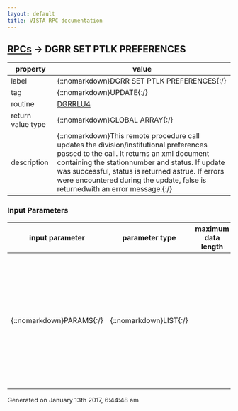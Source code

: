 ```yaml
---
layout: default
title: VISTA RPC documentation
---
```




## [RPCs](TableOfContent.md) &#8594; DGRR SET PTLK PREFERENCES 

 property | value 
--- | --- 
 label | {::nomarkdown}DGRR SET PTLK PREFERENCES{:/}
 tag | {::nomarkdown}UPDATE{:/}
 routine | [DGRRLU4](http://code.osehra.org/dox/Routine_DGRRLU4_source.html)
 return value type | {::nomarkdown}GLOBAL ARRAY{:/}
 description | {::nomarkdown}This remote procedure call updates the division/institutional preferences passed to the call. It returns an xml document containing the stationnumber and status.  If update was successful, status is returned astrue.  If errors were encountered during the update, false is returnedwith an error message.{:/}

### Input Parameters

| input parameter | parameter type | maximum data length | required | description | 
| --- | --- | --- | --- | --- | 
| {::nomarkdown}PARAMS{:/} | {::nomarkdown}LIST{:/} |  |  | {::nomarkdown}PARAMS(\stationNumber\)=station number for division/institutionPARAMS(\maxNumberPatients\)=Number between 20 and 100PARAMS(\patientsPerPage\)=Number between 5 and 20PARAMS(\patientType\)=Disabled or EnabledPARAMS(\gender\)=Disabled or EnabledPARAMS(\primaryEligibility\)=Disabled or EnabledPARAMS(\roomBed\)=Disabled or EnabledPARAMS(\serviceConnected\)=Disabled or EnabledPARAMS(\veteranStatus\)=Disabled or EnabledPARAMS(\ward\)=Disabled or EnabledPARAMS(\veteranImage\)=Disabled or EnabledPARAMS(\veteranStatus\)=Disabled or EnabledPARAMS(\ward\)=Disabled or EnabledPARAMS(\veteranImage\)=Disabled or Enabled{:/} | 




 Generated on January 13th 2017, 6:44:48 am